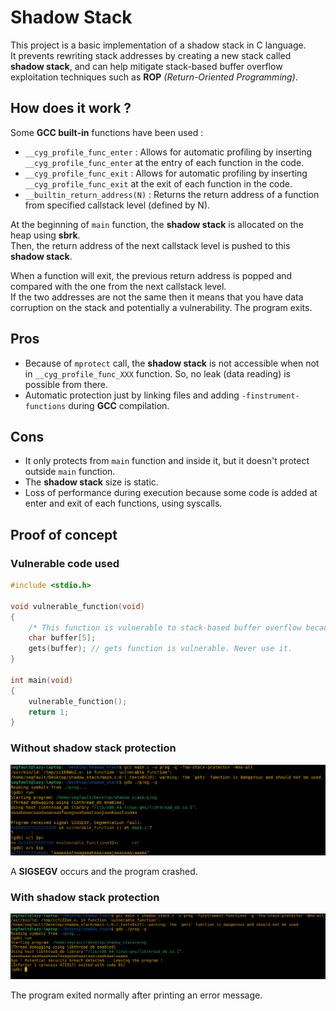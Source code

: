 # Shadow Stack

This project is a basic implementation of a shadow stack in C language.   
It prevents rewriting stack addresses by creating a new stack called **shadow stack**, and can help mitigate stack-based buffer overflow exploitation techniques such as **ROP** *(Return-Oriented Programming)*.

## How does it work ?

Some **GCC built-in** functions have been used :
- `__cyg_profile_func_enter` : Allows for automatic profiling by inserting `__cyg_profile_func_enter` at the entry of each function in the code. 
- `__cyg_profile_func_exit` : Allows for automatic profiling by inserting `__cyg_profile_func_exit` at the exit of each function in the code.
- `__builtin_return_address(N)` : Returns the return address of a function from specified callstack level (defined by N).

At the beginning of `main` function, the **shadow stack** is allocated on the heap using **sbrk**.  
Then, the return address of the next callstack level is pushed to this **shadow stack**.  

When a function will exit, the previous return address is popped and compared with the one from the next callstack level.  
If the two addresses are not the same then it means that you have data corruption on the stack and potentially a vulnerability. The program exits. 

## Pros

- Because of `mprotect` call, the **shadow stack** is not accessible when not in `__cyg_profile_func_XXX` function. So, no leak (data reading) is possible from there.  
- Automatic protection just by linking files and adding `-finstrument-functions` during **GCC** compilation.

## Cons

- It only protects from `main` function and inside it, but it doesn't protect outside `main` function.
- The **shadow stack** size is static.
- Loss of performance during execution because some code is added at enter and exit of each functions, using syscalls.

## Proof of concept

### Vulnerable code used
```C
#include <stdio.h>

void vulnerable_function(void)
{
    /* This function is vulnerable to stack-based buffer overflow because of gets() function */
    char buffer[5];
    gets(buffer); // gets function is vulnerable. Never use it.
}

int main(void)
{
    vulnerable_function();
    return 1;
}
```

### Without shadow stack protection

![gdb_without_protection](images/gdb_without_prot.png)

A **SIGSEGV** occurs and the program crashed.

### With shadow stack protection

![gdb_with_protection](images/gdb_with_prot.png)

The program exited normally after printing an error message.

